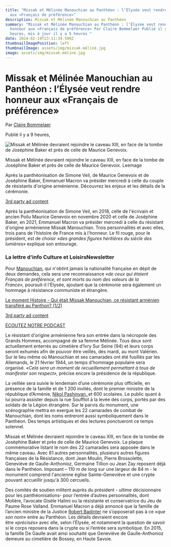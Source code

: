 ```yaml
---
title: "Missak et Mélinée Manouchian au Panthéon : l’Élysée veut rendre honneur
  aux «Français de préférence»"
description: Missak et Mélinée Manouchian au Panthéon
summary: "Missak et Mélinée Manouchian au Panthéon : l’Élysée veut rendre
  honneur aux «Français de préférence» Par Claire Bommelaer Publié il y a 9
  heures, mis à jour il y a 5 heures "
date: 2024-02-19T23:11:34.590Z
thumbnailImagePosition: left
thumbnailImage: assets/img/missak-méliné.jpg
image: assets/img/missak-méliné.jpg
---
```

<!--StartFragment-->

# Missak et Mélinée Manouchian au Panthéon : l’Élysée veut rendre honneur aux «Français de préférence»

Par [Claire Bommelaer](https://www.lefigaro.fr/auteur/claire-bommelaer)

Publié il y a 9 heures, 

![Missak et Mélinée devraient rejoindre le caveau XIII, en face de la tombe de Joséphine Baker et près de celle de Maurice Genevoix.](<>)

Missak et Mélinée devraient rejoindre le caveau XIII, en face de la tombe de Joséphine Baker et près de celle de Maurice Genevoix. Leemage

Après la panthéonisation de Simone Veil, de Maurice Genevoix et de Joséphine Baker, Emmanuel Macron va présider mercredi à celle du couple de résistants d'origine arménienne. Découvrez les enjeux et les détails de la cérémonie.

[3rd party ad content](https://87b48c9bea4a63f0bfa4a7237cacf7db.safeframe.googlesyndication.com/safeframe/1-0-40/html/container.html)

Après la panthéonisation de Simone Veil, en 2018, celle de l'écrivain et ancien Poilu Maurice Genevoix en novembre 2020 et celle de Joséphine Baker, en 2021, Emmanuel Macron va présider mercredi à celle du résistant d'origine arménienne Missak Manouchian. Trois personnalités et avec elles, trois pans de l’histoire de France mis à l’honneur. Le fil rouge, pour le président, est de choisir *«des grandes figures héritières du siècle des lumières»* explique son entourage.

### La lettre d'info Culture et LoisirsNewsletter

Pour [Manouchian](http://www.lefigaro.fr/polemique-autour-de-la-pantheonisation-de-manouchian-participation-forfaitaire-des-salaries-au-cpf-glucksmann-alerte-l-europe-sur-l-ukraine-les-3-infos-a-retenir-a-la-mi-journee-20240219), qui n'obtint jamais la nationalité française en dépit de deux demandes, cela sera une reconnaissance *«de ceux qui étaient Français de préférence, et sont morts au nom des valeurs de la France»,* poursuit-il l'Élysée, ajoutant que la cérémonie sera également un hommage à résistance communiste et étrangère.

[Le moment Histoire - Qui était Missak Manouchian, ce résistant arménien transféré au Panthon? (1/2)](https://podcasts.lefigaro.fr/le-figaro-le-moment-histoire/embed/v2/202402191630-qui-etait-missak-manouchian-ce-resistant-armenien-transfere?origin=https://www.lefigaro.fr&playerId=pi-player-71486&embed=1&autoplay=0&pr=71486&embedv=v2&utm_campaign=Le+moment+Histoire&utm_medium=organic&utm_source=embed&utm_content=Qui+%C3%A9tait+Missak+Manouchian%2C+ce+r%C3%A9sistant+arm%C3%A9nien+transf%C3%A9r%C3%A9+au+Panth%C3%A9on%C2%A0%3F+%281%2F2%29)

[3rd party ad content](https://87b48c9bea4a63f0bfa4a7237cacf7db.safeframe.googlesyndication.com/safeframe/1-0-40/html/container.html)

[ÉCOUTEZ NOTRE PODCAST](https://podcasts.lefigaro.fr/le-figaro-le-moment-histoire/202402191630-qui-etait-missak-manouchian-ce-resistant-armenien-transfere)

Le résistant d'origine arménienne fera son entrée dans la nécropole des Grands Hommes, accompagné de sa femme Mélinée. Tous deux sont actuellement enterrés au cimetière d’Ivry Sur Seine (94) et leurs corps seront exhumés afin de pouvoir être veillés, dès mardi, au mont Valérien. Sur le lieu même où Manouchian et ses camarades ont été fusillés par les Allemands, le 21 février 1944, un temps d’hommage populaire sera organisé. *«Cela sera un moment de recueillement permettant à tous de manifester son respect»,* précise encore la présidence de la république.

La veillée sera suivie le lendemain d’une cérémonie plus officielle, en présence de la famille et de 1 200 invités, dont le premier ministre de la république d’Arménie, [Nikol Pashinyan, ](https://www.google.com/search?client=firefox-b-d&sca_esv=ebabc885052a0758&sca_upv=1&q=Nikol+Pashinyan&stick=H4sIAAAAAAAAAONgVuLSz9U3MDHPyyosfMRoyi3w8sc9YSmdSWtOXmNU4-IKzsgvd80rySypFJLgYoOy-KR4uJC08Sxi5ffLzM7PUQhILM7IzKtMzAMAnLDDF1gAAAA&sa=X&ved=2ahUKEwix8fmAtLeEAxUZVaQEHZh4BmoQzIcDKAB6BAghEAE)et 600 scolaires. Le public quant à lui pourra assister depuis la rue Soufflot à la levée des corps, portés par des soldats de la Légion étrangère. Sur le parvis du monument, une scénographie mettra en exergue les 22 camarades de combat de Manouchian, dont les noms entreront aussi symboliquement dans le Panthéon. Des temps artistiques et des lectures ponctueront ce temps solennel.

Missak et Mélinée devraient rejoindre le caveau XIII, en face de la tombe de Joséphine Baker et près de celle de Maurice Genevoix. La plaque commémorative listant le nom des 22 camarades sera apposée dans le même caveau. Avec 81 autres personnalités, plusieurs autres figures françaises de la Résistance, dont Jean Moulin, Pierre Brossolette, Geneviève de Gaulle-Anthonioz, Germaine Tillion ou Jean Zay reposent déjà dans le Panthéon. Imposant – 110 m de long sur une largeur de 84 m - le monument comprend l'ancienne église Sainte-Geneviève et une crypte pouvant accueillir jusqu'à 300 cercueils.

Des comités de soutien militent auprès du président - ultime décisionnaire pour les panthéonisations- pour l’entrée d’autres personnalités, dont Molière, l’avocate Gisèle Halimi ou la résistante et conservatrice du Jeu de Paume Rose Valland. Emmanuel Macron a déjà annoncé que la famille de l’ancien ministre de la Justice [Robert Badinter](https://www.lefigaro.fr/politique/la-nation-rend-hommage-au-geant-robert-badinter-emmanuel-macron-prepare-son-entree-au-pantheon-20240214) ne s’opposerait pas à ce *«que son nom»* entre au Panthéon. Les détails devraient encore être *«précisés»* avec elle, selon l’Élysée, et notamment la question de savoir si le corps reposera dans la crypte ou si l’entrée sera symbolique. En 2015, la famille De Gaulle avait ainsi souhaité que Geneviève de Gaulle-Anthonioz demeure au cimetière de Bossey, en Haute Savoie.

<!--EndFragment-->